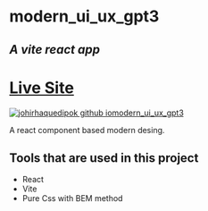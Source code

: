 # modern_ui_ux_gpt3

## _A vite react app_

# [Live Site](https://johirhaquedipok.github.io/modern_ui_ux_gpt3_jsm/)

[![johirhaquedipok github iomodern_ui_ux_gpt3](https://user-images.githubusercontent.com/67517630/200187014-88204e9c-d962-488a-959a-03f895aaa680.png)](https://johirhaquedipok.github.io/modern_ui_ux_gpt3_jsm/)

A react component based modern desing.

## Tools that are used in this project

- React
- Vite
- Pure Css with BEM method
